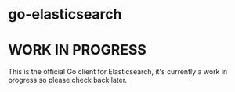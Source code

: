 # go-elasticsearch

# WORK IN PROGRESS

This is the official Go client for Elasticsearch, it's currently a work in progress so please check back later.
